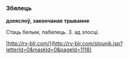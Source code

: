 ### Збялець
**дзеяслоў, закончанае трыванне**

Стаць белым, пабялець. З. ад злосці.

<a rel="author">[http://rv-blr.com/](http://rv-blr.com/slounik.jsp?letterId=0&maskId=0&pageId=1118)</a>
